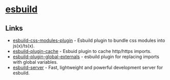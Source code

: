 # [esbuild](https://github.com/evanw/esbuild)

## Links

- [esbuild-css-modules-plugin](https://github.com/indooorsman/esbuild-css-modules-plugin) - Esbuild plugin to bundle css modules into js(x)/ts(x).
- [esbuild-plugin-cache](https://github.com/dalcib/esbuild-plugin-cache) - Esbuid plugin to cache http/https imports.
- [esbuild-plugin-global-externals](https://github.com/fal-works/esbuild-plugin-global-externals) - esbuild plugin for replacing imports with global variables.
- [esbuild-server](https://github.com/oblador/esbuild-server) - Fast, lightweight and powerful development server for esbuild.